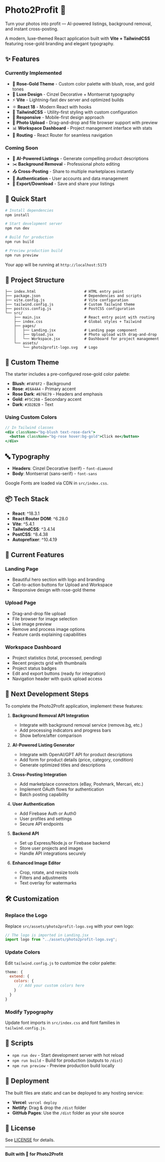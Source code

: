 # Photo2Profit 💎

Turn your photos into profit — AI-powered listings, background removal, and instant cross-posting.

A modern, luxe-themed React application built with **Vite + TailwindCSS** featuring rose-gold branding and elegant typography.

## ✨ Features

### Currently Implemented
- 🎨 **Rose-Gold Theme** - Custom color palette with blush, rose, and gold tones
- 💎 **Luxe Design** - Cinzel Decorative + Montserrat typography
- ⚡ **Vite** - Lightning-fast dev server and optimized builds
- ⚛️ **React 18** - Modern React with hooks
- 🎯 **TailwindCSS** - Utility-first styling with custom configuration
- 📱 **Responsive** - Mobile-first design approach
- 🚀 **Photo Upload** - Drag-and-drop and file browser support with preview
- 📊 **Workspace Dashboard** - Project management interface with stats
- 🔄 **Routing** - React Router for seamless navigation

### Coming Soon
- 🤖 **AI-Powered Listings** - Generate compelling product descriptions
- ✂️ **Background Removal** - Professional photo editing
- 📤 **Cross-Posting** - Share to multiple marketplaces instantly
- 🔐 **Authentication** - User accounts and data management
- 💾 **Export/Download** - Save and share your listings

## 🚀 Quick Start

```bash
# Install dependencies
npm install

# Start development server
npm run dev

# Build for production
npm run build

# Preview production build
npm run preview
```

Your app will be running at `http://localhost:5173`

## 📁 Project Structure

```
├── index.html                      # HTML entry point
├── package.json                    # Dependencies and scripts
├── vite.config.js                  # Vite configuration
├── tailwind.config.js              # Custom Tailwind theme
├── postcss.config.js               # PostCSS configuration
└── src/
    ├── main.jsx                    # React entry point with routing
    ├── index.css                   # Global styles + Tailwind
    ├── pages/
    │   ├── Landing.jsx             # Landing page component
    │   ├── Upload.jsx              # Photo upload with drag-and-drop
    │   └── Workspace.jsx           # Dashboard for project management
    └── assets/
        └── photo2profit-logo.svg   # Logo
```

## 🎨 Custom Theme

The starter includes a pre-configured rose-gold color palette:

- **Blush**: `#FAF6F2` - Background
- **Rose**: `#E6A4A4` - Primary accent
- **Rose Dark**: `#B76E79` - Headers and emphasis
- **Gold**: `#F5C26B` - Secondary accent
- **Dark**: `#3D2B2B` - Text

### Using Custom Colors

```jsx
// In Tailwind classes
<div className="bg-blush text-rose-dark">
  <button className="bg-rose hover:bg-gold">Click me</button>
</div>
```

## 🔤 Typography

- **Headers**: Cinzel Decorative (serif) - `font-diamond`
- **Body**: Montserrat (sans-serif) - `font-sans`

Google Fonts are loaded via CDN in `src/index.css`.

## 📦 Tech Stack

- **React**: ^18.3.1
- **React Router DOM**: ^6.28.0
- **Vite**: ^5.4.1
- **TailwindCSS**: ^3.4.14
- **PostCSS**: ^8.4.38
- **Autoprefixer**: ^10.4.19

## 🎯 Current Features

### Landing Page
- Beautiful hero section with logo and branding
- Call-to-action buttons for Upload and Workspace
- Responsive design with rose-gold theme

### Upload Page
- Drag-and-drop file upload
- File browser for image selection
- Live image preview
- Remove and process image options
- Feature cards explaining capabilities

### Workspace Dashboard
- Project statistics (total, processed, pending)
- Recent projects grid with thumbnails
- Project status badges
- Edit and export buttons (ready for integration)
- Navigation header with quick upload access

## 🚀 Next Development Steps

To complete the Photo2Profit application, implement these features:

1. **Background Removal API Integration**
   - Integrate with background removal service (remove.bg, etc.)
   - Add processing indicators and progress bars
   - Show before/after comparison

2. **AI-Powered Listing Generator**
   - Integrate with OpenAI/GPT API for product descriptions
   - Add form for product details (price, category, condition)
   - Generate optimized titles and descriptions

3. **Cross-Posting Integration**
   - Add marketplace connectors (eBay, Poshmark, Mercari, etc.)
   - Implement OAuth flows for authentication
   - Batch posting capability

4. **User Authentication**
   - Add Firebase Auth or Auth0
   - User profiles and settings
   - Secure API endpoints

5. **Backend API**
   - Set up Express/Node.js or Firebase backend
   - Store user projects and images
   - Handle API integrations securely

6. **Enhanced Image Editor**
   - Crop, rotate, and resize tools
   - Filters and adjustments
   - Text overlay for watermarks

## 🛠️ Customization

### Replace the Logo

Replace `src/assets/photo2profit-logo.svg` with your own logo:

```jsx
// The logo is imported in Landing.jsx
import logo from "../assets/photo2profit-logo.svg";
```

### Update Colors

Edit `tailwind.config.js` to customize the color palette:

```js
theme: {
  extend: {
    colors: {
      // Add your custom colors here
    }
  }
}
```

### Modify Typography

Update font imports in `src/index.css` and font families in `tailwind.config.js`.

## 📝 Scripts

- `npm run dev` - Start development server with hot reload
- `npm run build` - Build for production (outputs to `/dist`)
- `npm run preview` - Preview production build locally

## 🚢 Deployment

The built files are static and can be deployed to any hosting service:

- **Vercel**: `vercel deploy`
- **Netlify**: Drag & drop the `/dist` folder
- **GitHub Pages**: Use the `/dist` folder as your site source

## 📄 License

See [LICENSE](LICENSE) for details.

---

**Built with 💎 for Photo2Profit**
